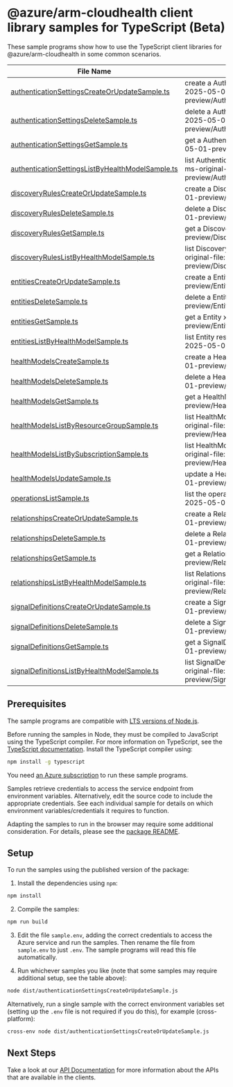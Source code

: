 # @azure/arm-cloudhealth client library samples for TypeScript (Beta)

These sample programs show how to use the TypeScript client libraries for @azure/arm-cloudhealth in some common scenarios.

| **File Name**                                                                                     | **Description**                                                                                                                          |
| ------------------------------------------------------------------------------------------------- | ---------------------------------------------------------------------------------------------------------------------------------------- |
| [authenticationSettingsCreateOrUpdateSample.ts][authenticationsettingscreateorupdatesample]       | create a AuthenticationSetting x-ms-original-file: 2025-05-01-preview/AuthenticationSettings_CreateOrUpdate.json                         |
| [authenticationSettingsDeleteSample.ts][authenticationsettingsdeletesample]                       | delete a AuthenticationSetting x-ms-original-file: 2025-05-01-preview/AuthenticationSettings_Delete.json                                 |
| [authenticationSettingsGetSample.ts][authenticationsettingsgetsample]                             | get a AuthenticationSetting x-ms-original-file: 2025-05-01-preview/AuthenticationSettings_Get.json                                       |
| [authenticationSettingsListByHealthModelSample.ts][authenticationsettingslistbyhealthmodelsample] | list AuthenticationSetting resources by HealthModel x-ms-original-file: 2025-05-01-preview/AuthenticationSettings_ListByHealthModel.json |
| [discoveryRulesCreateOrUpdateSample.ts][discoveryrulescreateorupdatesample]                       | create a DiscoveryRule x-ms-original-file: 2025-05-01-preview/DiscoveryRules_CreateOrUpdate.json                                         |
| [discoveryRulesDeleteSample.ts][discoveryrulesdeletesample]                                       | delete a DiscoveryRule x-ms-original-file: 2025-05-01-preview/DiscoveryRules_Delete.json                                                 |
| [discoveryRulesGetSample.ts][discoveryrulesgetsample]                                             | get a DiscoveryRule x-ms-original-file: 2025-05-01-preview/DiscoveryRules_Get.json                                                       |
| [discoveryRulesListByHealthModelSample.ts][discoveryruleslistbyhealthmodelsample]                 | list DiscoveryRule resources by HealthModel x-ms-original-file: 2025-05-01-preview/DiscoveryRules_ListByHealthModel.json                 |
| [entitiesCreateOrUpdateSample.ts][entitiescreateorupdatesample]                                   | create a Entity x-ms-original-file: 2025-05-01-preview/Entities_CreateOrUpdate.json                                                      |
| [entitiesDeleteSample.ts][entitiesdeletesample]                                                   | delete a Entity x-ms-original-file: 2025-05-01-preview/Entities_Delete.json                                                              |
| [entitiesGetSample.ts][entitiesgetsample]                                                         | get a Entity x-ms-original-file: 2025-05-01-preview/Entities_Get.json                                                                    |
| [entitiesListByHealthModelSample.ts][entitieslistbyhealthmodelsample]                             | list Entity resources by HealthModel x-ms-original-file: 2025-05-01-preview/Entities_ListByHealthModel.json                              |
| [healthModelsCreateSample.ts][healthmodelscreatesample]                                           | create a HealthModel x-ms-original-file: 2025-05-01-preview/HealthModels_Create.json                                                     |
| [healthModelsDeleteSample.ts][healthmodelsdeletesample]                                           | delete a HealthModel x-ms-original-file: 2025-05-01-preview/HealthModels_Delete.json                                                     |
| [healthModelsGetSample.ts][healthmodelsgetsample]                                                 | get a HealthModel x-ms-original-file: 2025-05-01-preview/HealthModels_Get.json                                                           |
| [healthModelsListByResourceGroupSample.ts][healthmodelslistbyresourcegroupsample]                 | list HealthModel resources by resource group x-ms-original-file: 2025-05-01-preview/HealthModels_ListByResourceGroup.json                |
| [healthModelsListBySubscriptionSample.ts][healthmodelslistbysubscriptionsample]                   | list HealthModel resources by subscription ID x-ms-original-file: 2025-05-01-preview/HealthModels_ListBySubscription.json                |
| [healthModelsUpdateSample.ts][healthmodelsupdatesample]                                           | update a HealthModel x-ms-original-file: 2025-05-01-preview/HealthModels_Update.json                                                     |
| [operationsListSample.ts][operationslistsample]                                                   | list the operations for the provider x-ms-original-file: 2025-05-01-preview/Operations_List.json                                         |
| [relationshipsCreateOrUpdateSample.ts][relationshipscreateorupdatesample]                         | create a Relationship x-ms-original-file: 2025-05-01-preview/Relationships_CreateOrUpdate.json                                           |
| [relationshipsDeleteSample.ts][relationshipsdeletesample]                                         | delete a Relationship x-ms-original-file: 2025-05-01-preview/Relationships_Delete.json                                                   |
| [relationshipsGetSample.ts][relationshipsgetsample]                                               | get a Relationship x-ms-original-file: 2025-05-01-preview/Relationships_Get.json                                                         |
| [relationshipsListByHealthModelSample.ts][relationshipslistbyhealthmodelsample]                   | list Relationship resources by HealthModel x-ms-original-file: 2025-05-01-preview/Relationships_ListByHealthModel.json                   |
| [signalDefinitionsCreateOrUpdateSample.ts][signaldefinitionscreateorupdatesample]                 | create a SignalDefinition x-ms-original-file: 2025-05-01-preview/SignalDefinitions_CreateOrUpdate.json                                   |
| [signalDefinitionsDeleteSample.ts][signaldefinitionsdeletesample]                                 | delete a SignalDefinition x-ms-original-file: 2025-05-01-preview/SignalDefinitions_Delete.json                                           |
| [signalDefinitionsGetSample.ts][signaldefinitionsgetsample]                                       | get a SignalDefinition x-ms-original-file: 2025-05-01-preview/SignalDefinitions_Get.json                                                 |
| [signalDefinitionsListByHealthModelSample.ts][signaldefinitionslistbyhealthmodelsample]           | list SignalDefinition resources by HealthModel x-ms-original-file: 2025-05-01-preview/SignalDefinitions_ListByHealthModel.json           |

## Prerequisites

The sample programs are compatible with [LTS versions of Node.js](https://github.com/nodejs/release#release-schedule).

Before running the samples in Node, they must be compiled to JavaScript using the TypeScript compiler. For more information on TypeScript, see the [TypeScript documentation][typescript]. Install the TypeScript compiler using:

```bash
npm install -g typescript
```

You need [an Azure subscription][freesub] to run these sample programs.

Samples retrieve credentials to access the service endpoint from environment variables. Alternatively, edit the source code to include the appropriate credentials. See each individual sample for details on which environment variables/credentials it requires to function.

Adapting the samples to run in the browser may require some additional consideration. For details, please see the [package README][package].

## Setup

To run the samples using the published version of the package:

1. Install the dependencies using `npm`:

```bash
npm install
```

2. Compile the samples:

```bash
npm run build
```

3. Edit the file `sample.env`, adding the correct credentials to access the Azure service and run the samples. Then rename the file from `sample.env` to just `.env`. The sample programs will read this file automatically.

4. Run whichever samples you like (note that some samples may require additional setup, see the table above):

```bash
node dist/authenticationSettingsCreateOrUpdateSample.js
```

Alternatively, run a single sample with the correct environment variables set (setting up the `.env` file is not required if you do this), for example (cross-platform):

```bash
cross-env node dist/authenticationSettingsCreateOrUpdateSample.js
```

## Next Steps

Take a look at our [API Documentation][apiref] for more information about the APIs that are available in the clients.

[authenticationsettingscreateorupdatesample]: https://github.com/Azure/azure-sdk-for-js/blob/main/sdk/cloudhealth/arm-cloudhealth/samples/v1-beta/typescript/src/authenticationSettingsCreateOrUpdateSample.ts
[authenticationsettingsdeletesample]: https://github.com/Azure/azure-sdk-for-js/blob/main/sdk/cloudhealth/arm-cloudhealth/samples/v1-beta/typescript/src/authenticationSettingsDeleteSample.ts
[authenticationsettingsgetsample]: https://github.com/Azure/azure-sdk-for-js/blob/main/sdk/cloudhealth/arm-cloudhealth/samples/v1-beta/typescript/src/authenticationSettingsGetSample.ts
[authenticationsettingslistbyhealthmodelsample]: https://github.com/Azure/azure-sdk-for-js/blob/main/sdk/cloudhealth/arm-cloudhealth/samples/v1-beta/typescript/src/authenticationSettingsListByHealthModelSample.ts
[discoveryrulescreateorupdatesample]: https://github.com/Azure/azure-sdk-for-js/blob/main/sdk/cloudhealth/arm-cloudhealth/samples/v1-beta/typescript/src/discoveryRulesCreateOrUpdateSample.ts
[discoveryrulesdeletesample]: https://github.com/Azure/azure-sdk-for-js/blob/main/sdk/cloudhealth/arm-cloudhealth/samples/v1-beta/typescript/src/discoveryRulesDeleteSample.ts
[discoveryrulesgetsample]: https://github.com/Azure/azure-sdk-for-js/blob/main/sdk/cloudhealth/arm-cloudhealth/samples/v1-beta/typescript/src/discoveryRulesGetSample.ts
[discoveryruleslistbyhealthmodelsample]: https://github.com/Azure/azure-sdk-for-js/blob/main/sdk/cloudhealth/arm-cloudhealth/samples/v1-beta/typescript/src/discoveryRulesListByHealthModelSample.ts
[entitiescreateorupdatesample]: https://github.com/Azure/azure-sdk-for-js/blob/main/sdk/cloudhealth/arm-cloudhealth/samples/v1-beta/typescript/src/entitiesCreateOrUpdateSample.ts
[entitiesdeletesample]: https://github.com/Azure/azure-sdk-for-js/blob/main/sdk/cloudhealth/arm-cloudhealth/samples/v1-beta/typescript/src/entitiesDeleteSample.ts
[entitiesgetsample]: https://github.com/Azure/azure-sdk-for-js/blob/main/sdk/cloudhealth/arm-cloudhealth/samples/v1-beta/typescript/src/entitiesGetSample.ts
[entitieslistbyhealthmodelsample]: https://github.com/Azure/azure-sdk-for-js/blob/main/sdk/cloudhealth/arm-cloudhealth/samples/v1-beta/typescript/src/entitiesListByHealthModelSample.ts
[healthmodelscreatesample]: https://github.com/Azure/azure-sdk-for-js/blob/main/sdk/cloudhealth/arm-cloudhealth/samples/v1-beta/typescript/src/healthModelsCreateSample.ts
[healthmodelsdeletesample]: https://github.com/Azure/azure-sdk-for-js/blob/main/sdk/cloudhealth/arm-cloudhealth/samples/v1-beta/typescript/src/healthModelsDeleteSample.ts
[healthmodelsgetsample]: https://github.com/Azure/azure-sdk-for-js/blob/main/sdk/cloudhealth/arm-cloudhealth/samples/v1-beta/typescript/src/healthModelsGetSample.ts
[healthmodelslistbyresourcegroupsample]: https://github.com/Azure/azure-sdk-for-js/blob/main/sdk/cloudhealth/arm-cloudhealth/samples/v1-beta/typescript/src/healthModelsListByResourceGroupSample.ts
[healthmodelslistbysubscriptionsample]: https://github.com/Azure/azure-sdk-for-js/blob/main/sdk/cloudhealth/arm-cloudhealth/samples/v1-beta/typescript/src/healthModelsListBySubscriptionSample.ts
[healthmodelsupdatesample]: https://github.com/Azure/azure-sdk-for-js/blob/main/sdk/cloudhealth/arm-cloudhealth/samples/v1-beta/typescript/src/healthModelsUpdateSample.ts
[operationslistsample]: https://github.com/Azure/azure-sdk-for-js/blob/main/sdk/cloudhealth/arm-cloudhealth/samples/v1-beta/typescript/src/operationsListSample.ts
[relationshipscreateorupdatesample]: https://github.com/Azure/azure-sdk-for-js/blob/main/sdk/cloudhealth/arm-cloudhealth/samples/v1-beta/typescript/src/relationshipsCreateOrUpdateSample.ts
[relationshipsdeletesample]: https://github.com/Azure/azure-sdk-for-js/blob/main/sdk/cloudhealth/arm-cloudhealth/samples/v1-beta/typescript/src/relationshipsDeleteSample.ts
[relationshipsgetsample]: https://github.com/Azure/azure-sdk-for-js/blob/main/sdk/cloudhealth/arm-cloudhealth/samples/v1-beta/typescript/src/relationshipsGetSample.ts
[relationshipslistbyhealthmodelsample]: https://github.com/Azure/azure-sdk-for-js/blob/main/sdk/cloudhealth/arm-cloudhealth/samples/v1-beta/typescript/src/relationshipsListByHealthModelSample.ts
[signaldefinitionscreateorupdatesample]: https://github.com/Azure/azure-sdk-for-js/blob/main/sdk/cloudhealth/arm-cloudhealth/samples/v1-beta/typescript/src/signalDefinitionsCreateOrUpdateSample.ts
[signaldefinitionsdeletesample]: https://github.com/Azure/azure-sdk-for-js/blob/main/sdk/cloudhealth/arm-cloudhealth/samples/v1-beta/typescript/src/signalDefinitionsDeleteSample.ts
[signaldefinitionsgetsample]: https://github.com/Azure/azure-sdk-for-js/blob/main/sdk/cloudhealth/arm-cloudhealth/samples/v1-beta/typescript/src/signalDefinitionsGetSample.ts
[signaldefinitionslistbyhealthmodelsample]: https://github.com/Azure/azure-sdk-for-js/blob/main/sdk/cloudhealth/arm-cloudhealth/samples/v1-beta/typescript/src/signalDefinitionsListByHealthModelSample.ts
[apiref]: https://learn.microsoft.com/javascript/api/@azure/arm-cloudhealth?view=azure-node-preview
[freesub]: https://azure.microsoft.com/free/
[package]: https://github.com/Azure/azure-sdk-for-js/tree/main/sdk/cloudhealth/arm-cloudhealth/README.md
[typescript]: https://www.typescriptlang.org/docs/home.html
